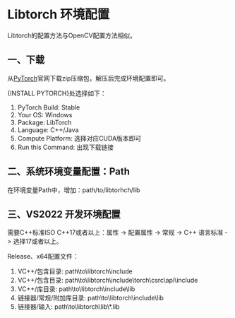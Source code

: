 # Libtorch 环境配置

Libtorch的配置方法与OpenCV配置方法相似。

## 一、下载

从[PyTorch](https://pytorch.org/)官网下载zip压缩包，解压后完成环境配置即可。

{INSTALL PYTORCH}处选择如下：
1. PyTorch Build: Stable
2. Your OS: Windows
3. Package: LibTorch
4. Language: C++/Java
5. Compute Platform: 选择对应CUDA版本即可
6. Run this Command: 出现下载链接

## 二、系统环境变量配置：Path

在环境变量Path中，增加：path/to/libtorhch/lib

## 三、VS2022 开发环境配置

需要C++标准ISO C++17或者以上：属性 -> 配置属性 -> 常规 -> C++ 语言标准 -> 选择17或者以上。

Release、x64配置文件：
1. VC++/包含目录: path\to\libtorch\include
2. VC++/包含目录: path\to\libtorch\include\torch\csrc\api\include
3. VC++/库目录: path\to\libtorch\include\lib
4. 链接器/常规/附加库目录: path\to\libtorch\include\lib
5. 链接器/输入: path\to\libtorch\lib\\*.lib
